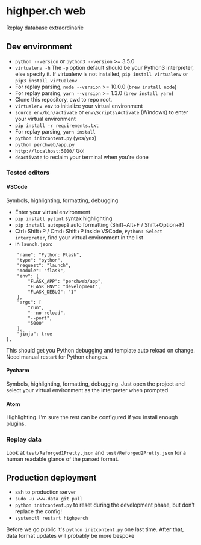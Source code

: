 # highper.ch web
Replay database extraordinarie

## Dev environment
* `python --version` or `python3 --version` >= 3.5.0
* `virtualenv -h`
The `-p` option default should be your Python3 interpreter, else specify it. If virtualenv is not installed, `pip install virtualenv` or `pip3 install virtualenv`
* For replay parsing, `node --version` >= 10.0.0 (`brew install node`)
* For replay parsing, `yarn --version` >= 1.3.0 (`brew install yarn`)
* Clone this repository, cwd to repo root.
* `virtualenv env` to initialize your virtual environment
* `source env/bin/activate` or `env\Scripts\Activate` (Windows) to enter your virtual environment
* `pip install -r requirements.txt`
* For replay parsing, `yarn install`
* `python initcontent.py` (yes/yes)
* `python perchweb/app.py`
* `http://localhost:5000/` Go!
* `deactivate` to reclaim your terminal when you're done

### Tested editors
#### VSCode
Symbols, highlighting, formatting, debugging

* Enter your virtual environment
* `pip install pylint` syntax highlighting
* `pip install autopep8` auto formatting (Shift+Alt+F / Shift+Option+F)
* Ctrl+Shift+P / Cmd+Shift+P inside VSCode, `Python: Select interpreter`, find your virtual environment in the list
* in `launch.json`:
```{
    "name": "Python: Flask",
    "type": "python",
    "request": "launch",
    "module": "flask",
    "env": {
        "FLASK_APP": "perchweb/app",
        "FLASK_ENV": "development",
        "FLASK_DEBUG": "1"
    },
    "args": [
        "run",
        "--no-reload",
        "--port",
        "5000"
    ],
    "jinja": true
},
```
This should get you Python debugging and template auto reload on change. Need manual restart for Python changes.

#### Pycharm
Symbols, highlighting, formatting, debugging. Just open the project and select your virtual environment as the interpreter when prompted

#### Atom
Highlighting. I'm sure the rest can be configured if you install enough plugins.

### Replay data
Look at `test/Reforged1Pretty.json` and `test/Reforged2Pretty.json` for a human readable glance of the parsed format.

## Production deployment
* ssh to production server
* `sudo -u www-data git pull`
* `python initcontent.py` to reset during the development phase, but don't replace the config!
* `systemctl restart highperch`

Before we go public it's `python initcontent.py` one last time. After that, data format updates will probably be more bespoke
